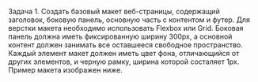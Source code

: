 Задача 1. Создать базовый макет веб-страницы, содержащий заголовок, боковую 
панель, основную часть с контентом и футер. Для верстки макета необходимо 
использовать Flexbox или Grid. Боковая панель должна иметь фиксированную 
ширину 300px, а основной контент должен занимать все оставшееся свободное 
пространство. Каждый элемент макет должен иметь цвет фона, отличающийся от 
других элементов, и черную рамку, ширина которой состаляет 1px. Пример 
макета изображен ниже.